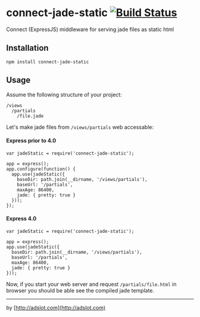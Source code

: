 connect-jade-static [![Build Status](https://api.travis-ci.org/runk/connect-jade-static.png)](https://travis-ci.org/runk/connect-jade-static)
===================

Connect (ExpressJS) middleware for serving jade files as static html

## Installation

    npm install connect-jade-static


## Usage

Assume the following structure of your project:

    /views
      /partials
        /file.jade

Let's make jade files from `/views/partials` web accessable:

#### Express prior to 4.0

    var jadeStatic = require('connect-jade-static');

    app = express();
    app.configure(function() {
      app.use(jadeStatic({
        baseDir: path.join(__dirname, '/views/partials'),
        baseUrl: '/partials',
        maxAge: 86400,
        jade: { pretty: true }
      }));
    });

#### Express 4.0


    var jadeStatic = require('connect-jade-static');

    app = express();
    app.use(jadeStatic({
      baseDir: path.join(__dirname, '/views/partials'),
      baseUrl: '/partials',
      maxAge: 86400,
      jade: { pretty: true }
    }));

Now, if you start your web server and request `/partials/file.html` in browser you
should be able see the compiled jade template.

-------------

by [http://adslot.com](http://adslot.com)

